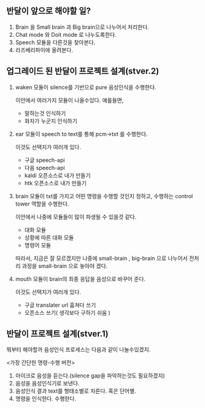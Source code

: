 
반달이 앞으로 해야할 일?
-------

1. Brain 을 Small brain 과 Big brain으로 나누어서 처리한다.
2. Chat mode 와 Doit mode 로 나누도록한다. 
3. Speech 모듈을 다른것을 찾아본다.
4. 라즈베리파이에 올려본다.

업그레이드 된 반달이 프로젝트 설계(stver.2)
--------

1. waken 모듈이 silence를 기반으로 pure 음성인식을 수행한다.

	이안에서 여러가지 모듈이 나올수있다. 예를들면,
	* 말하는것 인식하기
	* 화자가 누군지 인식하기

2. ear 모듈이 speech to text를 통해 pcm->txt 를 수행한다.

	이것도 선택지가 여러개 있다.
	* 구글 speech-api
	* 다음 speech-api
	* kaldi 오픈소스로 내가 만들기
	* htk 오픈소스로 내가 만들기

3. brain 모듈이 txt를 가지고 어떤 명령을 수행할 것인지 정하고, 수행하는 control tower 역할을 수행한다.
	
	이안에서 나중에 모듈들이 많이 파생될 수 있을것 같다.
	* 대화 모듈
	* 상황에 따른 대화 모듈
	* 명령어 모듈
	
	따라서, 지금은 잘 모르겠지만 나중에 small-brain , big-brain  으로 나누어서
	전처리 과정을 small-brain 으로 놓아야 겠다.
	
4. mouth 모듈이 brain의 최종 응답을 음성으로 바꾸어 준다.

	이것도 선택지가 여러개 있다.
	* 구글 translater url 훔쳐다 쓰기
	* 오픈소스 쓰기( 생각보다 구하기 쉬움 )
	
	

반달이 프로젝트 설계(stver.1)
-------

뭐부터 해야할까 음성인식 프로세스는 다음과 같이 나눌수있겠지.

<가장 간단한 명령-수행 버전>

1. 마이크로 음성을 듣는다.(silence gap을 파악하는것도 필요하겠지)
2. 음성을 음성인식기로 보낸다.
3. 음성인식 결과 text를 형태소별로 자른다. 혹은 단어별.
4. 명령을 인식한다. 수행한다.



